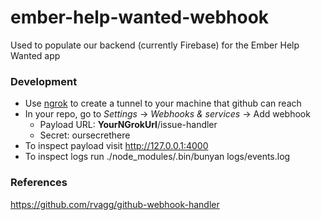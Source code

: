 # ember-help-wanted-webhook
Used to populate our backend (currently Firebase) for the Ember Help Wanted app


### Development
- Use [ngrok](https://ngrok.com/) to create a tunnel to your machine that github can reach
- In your repo, go to *Settings* -> *Webhooks & services* -> Add webhook
  - Payload URL: __YourNGrokUrl__/issue-handler
  - Secret: oursecrethere
- To inspect payload visit http://127.0.0.1:4000
- To inspect logs run ./node_modules/.bin/bunyan logs/events.log

### References
https://github.com/rvagg/github-webhook-handler
